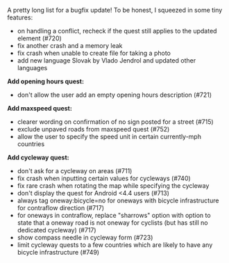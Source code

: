 A pretty long list for a bugfix update! To be honest, I squeezed in some tiny features:

- on handling a conflict, recheck if the quest still applies to the updated element (#720)
- fix another crash and a memory leak
- fix crash when unable to create file for taking a photo
- add new language Slovak by Vlado Jendrol and updated other languages

**Add opening hours quest:**

- don't allow the user add an empty opening hours description (#721)

**Add maxspeed quest:**

- clearer wording on confirmation of no sign posted for a street (#715)
- exclude unpaved roads from maxspeed quest (#752)
- allow the user to specify the speed unit in certain currently-mph countries

**Add cycleway quest:**

- don't ask for a cycleway on areas (#711)
- fix crash when inputting certain values for cycleways (#740)
- fix rare crash when rotating the map while specifying the cycleway
- don't display the quest for Android <4.4 users (#713)
- always tag oneway:bicycle=no for oneways with bicycle infrastructure for contraflow direction (#717)
- for oneways in contraflow, replace "sharrows" option with option to state that a oneway road is not oneway for cyclists (but has still no dedicated cycleway) (#717)
- show compass needle in cycleway form (#723)
- limit cycleway quests to a few countries which are likely to have any bicycle infrastructure (#749)
